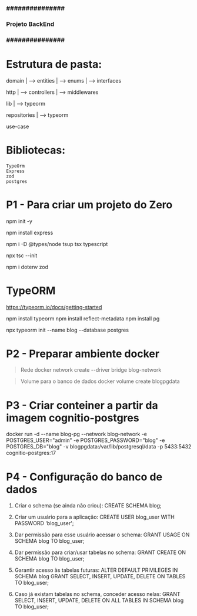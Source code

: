 ### ############### ###
### Projeto BackEnd ###
### ############### ###

# Estrutura de pasta:
domain
   | --> entities
   | --> enums
   | --> interfaces

http
   | --> controllers
   | --> middlewares

lib
   | --> typeorm

repositories
   | --> typeorm

use-case

# Bibliotecas:
	TypeOrm
	Express
	zod
	postgres


# P1 - Para criar um projeto do Zero
npm init -y

npm install express

npm i -D @types/node tsup tsx typescript

npx tsc --init

npm i dotenv zod



# TypeORM
https://typeorm.io/docs/getting-started

npm install typeorm
npm install reflect-metadata
npm install pg

npx typeorm init --name blog --database postgres



# P2 - Preparar ambiente docker
> Rede
docker network create --driver bridge blog-network

> Volume para o banco de dados
docker volume create blogpgdata

# P3 - Criar conteiner a partir da imagem cognitio-postgres
docker run -d --name blog-pg --network blog-network -e POSTGRES_USER="admin" -e POSTGRES_PASSWORD="blog" -e POSTGRES_DB="blog" -v blogpgdata:/var/lib/postgresql/data -p 5433:5432 cognitio-postgres:17

# P4 - Configuração do banco de dados

1. Criar o schema (se ainda não criou):
CREATE SCHEMA blog;

2. Criar um usuário para a aplicação:
CREATE USER blog_user WITH PASSWORD 'blog_user';

3. Dar permissão para esse usuário acessar o schema:
GRANT USAGE ON SCHEMA blog TO blog_user;

4. Dar permissão para criar/usar tabelas no schema:
GRANT CREATE ON SCHEMA blog TO blog_user;

5. Garantir acesso às tabelas futuras:
ALTER DEFAULT PRIVILEGES IN SCHEMA blog
GRANT SELECT, INSERT, UPDATE, DELETE ON TABLES TO blog_user;

6. Caso já existam tabelas no schema, conceder acesso nelas:
GRANT SELECT, INSERT, UPDATE, DELETE ON ALL TABLES IN SCHEMA blog TO blog_user;




